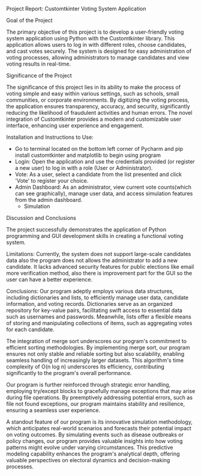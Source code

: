Project Report: Customtkinter Voting System Application

Goal of the Project 

The primary objective of this project is to develop a user-friendly voting system application using Python with the Customtkinter library. This application allows users to log in with different roles, choose candidates, and cast votes securely. The system is designed for easy administration of voting processes, allowing administrators to manage candidates and view voting results in real-time.

Significance of the Project 

The significance of this project lies in its ability to make the process of voting simple and easy within various settings, such as schools, small communities, or corporate environments. By digitizing the voting process, the application ensures transparency, accuracy, and security, significantly reducing the likelihood of fraudulent activities and human errors. The novel integration of Customtkinter provides a modern and customizable user interface, enhancing user experience and engagement.



Installation and Instructions to Use:

- Go to terminal located on the bottom left corner of Pycharm and pip install customtkinter and matplotlib to begin using program
- Login: Open the application and use the credentials provided (or register a new user) to log in with a role (User or Administrator).
- Vote: As a user, select a candidate from the list presented and click 'Vote' to register your choice.
- Admin Dashboard: As an administrator, view current vote counts(which can see graphically), manage user data, and access simulation features from the admin dashboard.
	- Simulation 


Discussion and Conclusions

The project successfully demonstrates the application of Python programming and GUI development skills in creating a functional voting system.

Limitations: Currently, the system does not support large-scale candidates data also the program does not allows the administrator to add a new candidate. It lacks advanced security features for public elections like email more verification method, also there is improvement part for the GUI so the user can have a better experience. 

Conclusions:
Our program adeptly employs various data structures, including dictionaries and lists, to efficiently manage user data, candidate information, and voting records. Dictionaries serve as an organized repository for key-value pairs, facilitating swift access to essential data such as usernames and passwords. Meanwhile, lists offer a flexible means of storing and manipulating collections of items, such as aggregating votes for each candidate.

The integration of merge sort underscores our program's commitment to efficient sorting methodologies. By implementing merge sort, our program ensures not only stable and reliable sorting but also scalability, enabling seamless handling of increasingly larger datasets. This algorithm's time complexity of O(n log n) underscores its efficiency, contributing significantly to the program's overall performance.

Our program is further reinforced through strategic error handling, employing try/except blocks to gracefully manage exceptions that may arise during file operations. By preemptively addressing potential errors, such as file not found exceptions, our program maintains stability and resilience, ensuring a seamless user experience.

A standout feature of our  program is its innovative simulation methodology, which anticipates real-world scenarios and forecasts their potential impact on voting outcomes. By simulating events such as disease outbreaks or policy changes, our program provides valuable insights into how voting patterns might evolve under varying circumstances. This predictive modeling capability enhances the program's analytical depth, offering valuable perspectives on electoral dynamics and decision-making processes.

